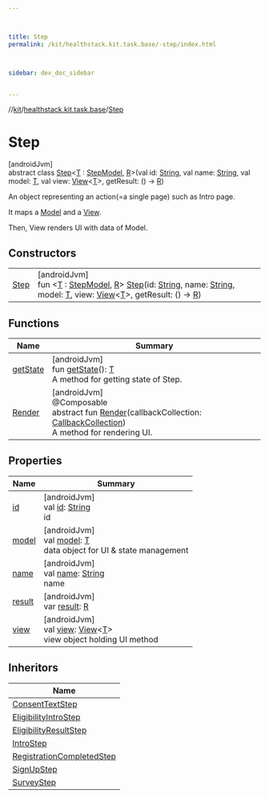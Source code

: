 ```yaml
---



title: Step
permalink: /kit/healthstack.kit.task.base/-step/index.html



sidebar: dev_doc_sidebar


---
```




//[kit](/kit.html)/[healthstack.kit.task.base](../index.html)/[Step](index.html)



# Step



[androidJvm]\
abstract class [Step](index.html)&lt;[T](index.html) : [StepModel](../-step-model/index.html), [R](index.html)&gt;(val id: [String](https://kotlinlang.org/api/latest/jvm/stdlib/kotlin/-string/index.html), val name: [String](https://kotlinlang.org/api/latest/jvm/stdlib/kotlin/-string/index.html), val model: [T](index.html), val view: [View](../-view/index.html)&lt;[T](index.html)&gt;, getResult: () -&gt; [R](index.html))

An object representing an action(=a single page) such as Intro page.



It maps a [Model](../-step-model/index.html) and a [View](../-view/index.html).



Then, View renders UI with data of Model.



## Constructors


| | |
|---|---|
| [Step](-step.html) | [androidJvm]<br>fun &lt;[T](index.html) : [StepModel](../-step-model/index.html), [R](index.html)&gt; [Step](-step.html)(id: [String](https://kotlinlang.org/api/latest/jvm/stdlib/kotlin/-string/index.html), name: [String](https://kotlinlang.org/api/latest/jvm/stdlib/kotlin/-string/index.html), model: [T](index.html), view: [View](../-view/index.html)&lt;[T](index.html)&gt;, getResult: () -&gt; [R](index.html)) |


## Functions


| Name | Summary |
|---|---|
| [getState](get-state.html) | [androidJvm]<br>fun [getState](get-state.html)(): [T](index.html)<br>A method for getting state of Step. |
| [Render](-render.html) | [androidJvm]<br>@Composable<br>abstract fun [Render](-render.html)(callbackCollection: [CallbackCollection](../-callback-collection/index.html))<br>A method for rendering UI. |


## Properties


| Name | Summary |
|---|---|
| [id](id.html) | [androidJvm]<br>val [id](id.html): [String](https://kotlinlang.org/api/latest/jvm/stdlib/kotlin/-string/index.html)<br>id |
| [model](model.html) | [androidJvm]<br>val [model](model.html): [T](index.html)<br>data object for UI & state management |
| [name](name.html) | [androidJvm]<br>val [name](name.html): [String](https://kotlinlang.org/api/latest/jvm/stdlib/kotlin/-string/index.html)<br>name |
| [result](result.html) | [androidJvm]<br>var [result](result.html): [R](index.html) |
| [view](view.html) | [androidJvm]<br>val [view](view.html): [View](../-view/index.html)&lt;[T](index.html)&gt;<br>view object holding UI method |


## Inheritors


| Name |
|---|
| [ConsentTextStep](../../healthstack.kit.task.onboarding.step/-consent-text-step/index.html) |
| [EligibilityIntroStep](../../healthstack.kit.task.onboarding.step/-eligibility-intro-step/index.html) |
| [EligibilityResultStep](../../healthstack.kit.task.onboarding.step/-eligibility-result-step/index.html) |
| [IntroStep](../../healthstack.kit.task.onboarding.step/-intro-step/index.html) |
| [RegistrationCompletedStep](../../healthstack.kit.task.signup.step/-registration-completed-step/index.html) |
| [SignUpStep](../../healthstack.kit.task.signup.step/-sign-up-step/index.html) |
| [SurveyStep](../../healthstack.kit.task.survey.step/-survey-step/index.html) |



